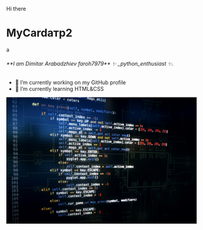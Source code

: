 Hi there
<h1>MyCardатр2
</h1>a

<h6>**I am Dimitar Arabadzhiev faroh7979**  ✨ _python_enthusiast ✨.</h2>


- 🔭 I’m currently working on my GitHub profile
- 🌱 I’m currently learning HTML&CSS
<!---
- 👯 I’m looking to collaborate on 
- 🤔 I’m looking for help with ...
- 💬 Ask me about ...
- 📫 How to reach me: ...
- 😄 Pronouns: ...
- ⚡ Fun fact: ...
-->
![Lott-ODSC](Lott-ODSC.jpg)
